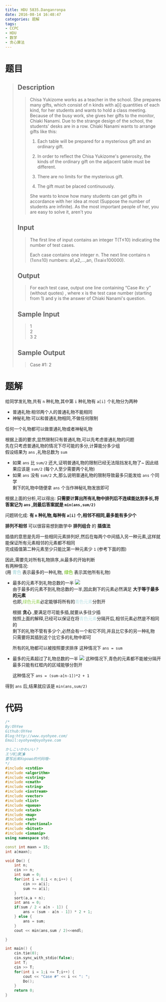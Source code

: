 ```yaml
---
title: HDU 5835.Danganronpa
date: 2016-08-14 16:48:47
categories: 题解
tags:
- CCPC
- HDU
- 数学
- 贪心算法
---
```

# 题目
> ## Description  
>> Chisa Yukizome works as a teacher in the school. She prepares many gifts, which consist of n kinds with a[i] quantities of each kind, for her students and wants to hold a class meeting. Because of the busy work, she gives her gifts to the monitor, Chiaki Nanami. Due to the strange design of the school, the students' desks are in a row. Chiaki Nanami wants to arrange gifts like this:  
>>   
>> 1. Each table will be prepared for a mysterious gift and an ordinary gift.  
>>   
>> 2. In order to reflect the Chisa Yukizome's generosity, the kinds of the ordinary gift on the adjacent table must be different.  
>>   
>> 3. There are no limits for the mysterious gift.  
>>   
>> 4. The gift must be placed continuously.  
>>   
>> She wants to know how many students can get gifts in accordance with her idea at most (Suppose the number of students are infinite). As the most important people of her, you are easy to solve it, aren't you   
>>    
>>   
>> <!--more-->  
> 
> ## Input  
>> The first line of input contains an integer T(T≤10) indicating the number of test cases.  
>>   
>> Each case contains one integer n. The next line contains n (1≤n≤10) numbers: a1,a2,...,an, (1≤ai≤100000).  
>>    
>>   
> 
> ## Output  
>> For each test case, output one line containing “Case #x: y” (without quotes) , where x is the test case number (starting from 1) and y is the answer of Chiaki Nanami's question.  
>>    
>>   
> 
> ## Sample Input  
>> 1  
>> 2  
>> 3 2  
>>    
>>   
> 
> ## Sample Output  
>> Case #1: 2  

# 题解

给同学发礼物,共有 `n` 种礼物,其中第 `i` 种礼物有 `a[i]` 个礼物分为两种  
- 普通礼物:相邻两个人的普通礼物不能相同  
- 神秘礼物:可以和普通礼物相同,不做任何限制  

任何一个礼物都可以做普通礼物或者神秘礼物  

根据上面的要求,显然限制只有普通礼物,可以先考虑普通礼物的问题  
先在只考虑普通礼物的情况下尽可能的多分,计算能分多少组  
假设结果为 `ans` ,礼物总数为 `sum`  
- 如果 `ans` 比 `sum/2` 还大,证明普通礼物的限制已经无法阻挡发礼物了~
  因此结果应该是 `sum/2` (每个人至少需要两个礼物)  
- 如果 `ans` 没有 `sum/2` 大,那么说明普通礼物的限制导致最多只能发给 `ans` 个同学  
  剩下的礼物中随便拿 `ans` 个当作神秘礼物发放即可  

根据上面的分析,可以得出: **只需要计算出所有礼物中排列后不连续能达到多长,将答案记为 `ans` ,则最后答案就是 `min(ans,sum/2)`**  

问题转化成:
**有 `n` 种礼物,每种有 `a[i]` 个,相邻不相同,最多能有多少个**  

**排列不相邻** 可以很容易想到数学中 **排列组合** 的 **插值法**  

插值的意思是先将一些相同元素排列好,然后在每两个中间插入另一种元素,这样就能保证所有元素相邻的元素都不相同  
完成插值第二种元素至少只能比第一种元素少 `1` (参考下面的图)  

因此,需要先对所有礼物排序,从最多的开始判断  
有两种情况:  
(用 **<span style="color: rgb(187,224,227)">青色</span>** 表示最多的一种礼物, **<span style="color: rgb(146,208,80)">绿色</span>** 表示其他所有礼物)  

- 最多的元素不到礼物总数的一半
  ![](/post/img/hdu5835_1.png)  
  由于最多的元素不到礼物总数的一半,因此剩下的元素必然满足 **大于等于最多的元素**  
  也即,<span style="color: rgb(146,208,80)">绿色元素</span>必定能够将所有的<span style="color: rgb(187,224,227)">青色元素</span>分割开  
  
  根据 **贪心** ,要满足尽可能多插,就要从多往少插  
  按照上面的解释,已经可以保证在将<span style="color: rgb(187,224,227)">青色元素</span>分隔开后,相邻元素必然是不相同的  
  剩下的礼物不管有多少个,必然会有一个和它不同,并且比它多的另一种礼物  
  只需要将其插到这个比它多的礼物中即可  

  所有的礼物都可以被按照要求排序
  这种情况下 `ans = sum`  

- 最多的元素超过了礼物总数的一半
  ![](/post/img/hdu5835_2.png)
  这种情况下,青色的元素都不能被分隔开  
  最多只能有红框内的区域能够分割开  
  
  这种情况下 `ans = (sum-a[n-1])*2 + 1`

得到 `ans` 后,结果就应该是 `min(ans,sum/2)`  

# 代码
```cpp Danganronpa https://github.com/OhYee/sourcecode/tree/master/ACM 代码备份
/*
By:OhYee
Github:OhYee
Blog:http://www.oyohyee.com/
Email:oyohyee@oyohyee.com

かしこいかわいい？
エリ0隶�
要写出来Хорошо的代码哦~
*/
#include <cstdio>
#include <algorithm>
#include <cstring>
#include <cmath>
#include <string>
#include <iostream>
#include <vector>
#include <list>
#include <queue>
#include <stack>
#include <map>
#include <set>
#include <functional>
#include <bitset>
#include <iomanip> 
using namespace std;

const int maxn = 15;
int a[maxn];

void Do() {
    int n;
    cin >> n;
    int sum = 0;
    for(int i = 0;i < n;i++) {
        cin >> a[i];
        sum += a[i];
    }
    sort(a,a + n);
    int ans = 0;
    if(sum / 2 < a[n - 1]) {
        ans = (sum - a[n - 1]) * 2 + 1;
    } else {
        ans = sum;
    }
    cout << min(ans,sum / 2)<<endl;

}

int main() {
    cin.tie(0);
    cin.sync_with_stdio(false);
    int T;
    cin >> T;
    for(int i = 1;i <= T;i++) {
        cout << "Case #" << i << ": ";
        Do();
    }
    return 0;
}
```